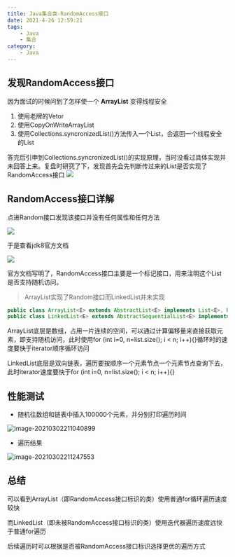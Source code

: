 ```yaml
---
title: Java集合类-RandomAccess接口
date: 2021-4-26 12:59:21
tags: 
    - Java
    - 集合
category: 
    - Java
---
```


## 发现RandomAccess接口

因为面试的时候问到了怎样使一个 **ArrayList** 变得线程安全

1. 使用老牌的Vetor
2. 使用CopyOnWriteArrayList
3. 使用Collections.syncronizedList()方法传入一个List，会返回一个线程安全的List

答完后引申到Collections.syncronizedList()的实现原理，当时没看过具体实现并未回答上来。复盘时研究了下，发现首先会先判断传过来的List是否实现了RandomAccess接口
![](https://blog-pic-project.oss-cn-hangzhou.aliyuncs.com/img/20210302112045.png)

## RandomAccess接口详解

点进Random接口发现该接口并没有任何属性和任何方法

![](https://blog-pic-project.oss-cn-hangzhou.aliyuncs.com/img/20210302112503.png)

于是查看jdk8官方文档

![](https://blog-pic-project.oss-cn-hangzhou.aliyuncs.com/img/20210302113604.png)

官方文档写明了，RandomAccess接口主要是一个标记接口，用来注明这个List是否支持随机访问。

> ArrayList实现了Random接口而LinkedList并未实现

```java
public class ArrayList<E> extends AbstractList<E> implements List<E>, RandomAccess, Cloneable, java.io.Serializable {}
public class LinkedList<E> extends AbstractSequentialList<E> implements List<E>, Deque<E>, Cloneable, java.io.Serializable {}
```

ArrayList底层是数组，占用一片连续的空间，可以通过计算偏移量来直接获取元素，即支持随机访问，此时使用for (int i=0, n=list.size(); i < n; i++){}循环时的速度要快于iterator顺序循环访问

LinkedList底层是双向链表，遍历要按顺序一个元素节点一个元素节点查询下去，此时iterator速度要快于for (int i=0, n=list.size(); i < n; i++){}

## 性能测试

- 随机往数组和链表中插入100000个元素，并分别打印遍历时间

![image-20210302211040899](https://blog-pic-project.oss-cn-hangzhou.aliyuncs.com/img/image-20210302211040899.png)

- 遍历结果

![image-20210302211247553](https://blog-pic-project.oss-cn-hangzhou.aliyuncs.com/img/image-20210302211247553.png)

## 总结

可以看到ArrayList（即RandomAccess接口标识的类）使用普通for循环遍历速度较快

而LinkedList（即未被RandomAccess接口标识的类）使用迭代器遍历速度远快于普通for遍历

后续遍历时可以根据是否被RandomAccess接口标识选择更优的遍历方式
